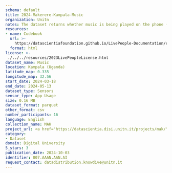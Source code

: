 ```yaml
---
schema: default
title: 2024-Makerere-Kampala-Music
organization: Unitn
notes: The dataset returns whether music is being played on the phone (yes or no) using the default music player from the operating system.  It is part of the Makerere data collection, which contains data about the everyday life activities of students coming from Makerere University located in Uganda. The data were collected via questionnaires, data coming from 30 smartphone sensors associated to thousand self-reported annotations over a period of 8 weeks.
resources:
- name: Codebook
  url: >-
    https://datascientiafoundation.github.io/LivePeople-Documentation/codebooks/2024-MAK-Kampala-music.html
  format: html
license: >-
 ./../../resources/2023LivePeopleLicense.html
dataset_name: Music
location: Kampala (Uganda)
latitude_map: 0.335
longitude_map: 32.56
start_date: 2024-03-18
end_date: 2024-05-13
dataset_type: Sensors
sensor_type: App-Usage
size: 0.16 MB
dataset_format: parquet
other_format: csv
number_participants: 16
language: English
collection_name: MAK
project_url: <a href="https://datascientia.disi.unitn.it/projects/mak/">https://datascientia.disi.unitn.it/projects/mak/</a>
category:
- Dataset
domain: Digital University
5_stars: 3
publication_date: 2024-10-03
identifier: 007.AAAN.AAN.AI
request_contact: datadistribution.knowdive@unitn.it
---
```



